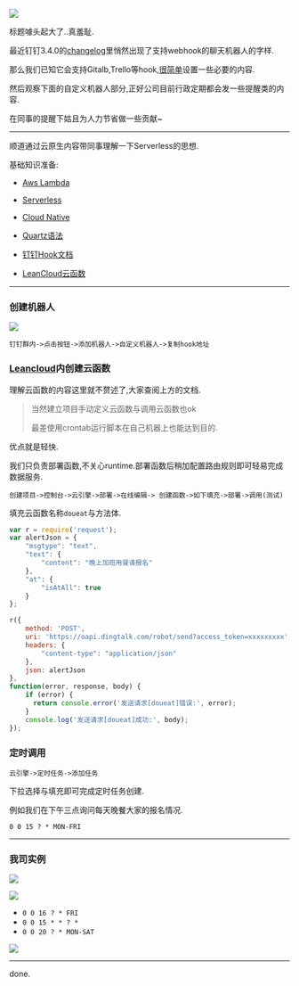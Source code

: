 ![](https://o4dyfn0ef.qnssl.com/image/2017-03-01-Screen%20Shot%202017-03-01%20at%2016.34.36.png?imageView2/2/h/300) 

标题噱头起大了..真羞耻.

最近钉钉3.4.0的[changelog](https://tms.dingtalk.com/markets/dingtalk/download?spm=a3140.7858860.2231602.6.OEb5Qy&lwfrom=20160802145253503)里悄然出现了支持webhook的聊天机器人的字样. 

那么我们已知它会支持Gitalb,Trello等hook,[很简单](https://open-doc.dingtalk.com/docs/doc.htm)设置一些必要的内容. 

然后观察下面的自定义机器人部分,正好公司目前行政定期都会发一些提醒类的内容. 

在同事的提醒下姑且为人力节省做一些贡献~ 

- - - - -- 

顺道通过云原生内容带同事理解一下Serverless的思想. 

基础知识准备: 

- [Aws Lambda](http://docs.aws.amazon.com/zh_cn/lambda/latest/dg/welcome.html)
- [Serverless](https://serverless.com/framework/)
- [Cloud Native](https://pivotal.io/cloud-native)

- [Quartz语法](http://www.quartz-scheduler.org/documentation/quartz-1.x/tutorials/crontrigger)
- [钉钉Hook文档](https://open-doc.dingtalk.com/docs/doc.htm)
- [LeanCloud云函数](https://leancloud.cn/docs/leanengine_cloudfunction_guide-node.html)

- - - - --- 

### 创建机器人 

![](https://o4dyfn0ef.qnssl.com/image/2017-03-01-Screen%20Shot%202017-03-01%20at%2016.51.31.png?imageView2/2/h/60) 

`钉钉群内->点击按钮->添加机器人->自定义机器人->复制hook地址` 

### [Leancloud](https://leancloud.cn)内创建云函数 

理解云函数的内容这里就不赘述了,大家查阅上方的文档. 

> 当然建立项目手动定义云函数与调用云函数也ok 
>
> 最差使用crontab运行脚本在自己机器上也能达到目的. 

优点就是轻快. 

我们只负责部署函数,不关心runtime.部署函数后稍加配置路由规则即可轻易完成数据服务. 

`创建项目->控制台->云引擎->部署->在线编辑-> 创建函数->如下填充->部署->调用(测试)`

填充云函数名称`doueat`与方法体. 

```js
var r = require('request');
var alertJson = {
    "msgtype": "text",
    "text": {
        "content": "晚上加班用餐请报名"
    },
    "at": {
        "isAtAll": true
    }
};

r({
    method: 'POST',
    uri: 'https://oapi.dingtalk.com/robot/send?access_token=xxxxxxxxx',
    headers: {
        "content-type": "application/json"
    },
    json: alertJson
},
function(error, response, body) {
    if (error) {
      return console.error('发送请求[doueat]错误:', error);
    }
    console.log('发送请求[doueat]成功:', body);    
});
``` 

### 定时调用 

`云引擎->定时任务->添加任务`

下拉选择与填充即可完成定时任务创建. 

例如我们在下午三点询问每天晚餐大家的报名情况. 

`0 0 15 ? * MON-FRI` 

- - - - -- 

### 我司实例 

![](https://o4dyfn0ef.qnssl.com/image/2017-03-01-Screen%20Shot%202017-03-01%20at%2017.01.06.png?imageView2/2/h/300) 

![](https://o4dyfn0ef.qnssl.com/image/2017-03-01-Screen%20Shot%202017-03-01%20at%2017.00.53.png?imageView2/2/h/300) 

- `0 0 16 ? * FRI`
- `0 0 15 * * ? *`
- `0 0 20 ? * MON-SAT`

![](https://o4dyfn0ef.qnssl.com/image/2017-03-01-Screen%20Shot%202017-03-01%20at%2017.11.53.png?imageView2/2/h/300) 

- - - - --- 

done. 
